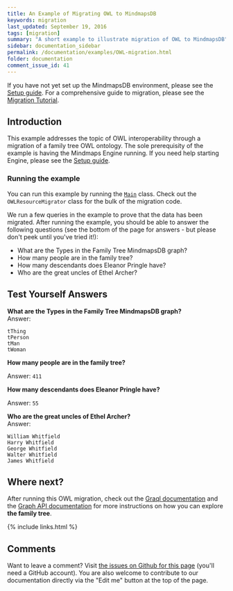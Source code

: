 ```yaml
---
title: An Example of Migrating OWL to MindmapsDB
keywords: migration
last_updated: September 19, 2016
tags: [migration]
summary: "A short example to illustrate migration of OWL to MindmapsDB"
sidebar: documentation_sidebar
permalink: /documentation/examples/OWL-migration.html
folder: documentation
comment_issue_id: 41
---
```


If you have not yet set up the MindmapsDB environment, please see the [Setup guide](../get-started/setup-guide.html). For a comprehensive guide to migration, please see the [Migration Tutorial](../the-basics/migration-tutorial.html).

## Introduction
This example addresses the topic of OWL interoperability through a migration of a family tree OWL ontology. The sole prerequisity of the example is having the Mindmaps Engine running. If you need help starting Engine, please see the [Setup guide](../get-started/setup-guide.html).

### Running the example
You can run this example by running the [`Main`](https://github.com/mindmapsdb/sample-projects/blob/master/example-owl-migration/src/main/java/Main.java) class. Check out the `OWLResourceMigrator` class for the bulk of the migration code.  

We run a few queries in the example to prove that the data has been migrated. After running the example, you should be able to answer the following questions (see the bottom of the page for answers - but please don't peek until you've tried it!):

+ What are the Types in the Family Tree MindmapsDB graph?
+ How many people are in the family tree?
+ How many descendants does Eleanor Pringle have?
+ Who are the great uncles of Ethel Archer?

## Test Yourself Answers

**What are the Types in the Family Tree MindmapsDB graph?**   
Answer:

```
tThing
tPerson
tMan
tWoman
```     	

**How many people are in the family tree?**   

Answer: `411`

**How many descendants does Eleanor Pringle have?**   

Answer: `55`

**Who are the great uncles of Ethel Archer?**   
Answer:   

```
William Whitfield
Harry Whitfield
George Whitfield
Walter Whitfield
James Whitfield
```

## Where next?

After running this OWL migration, check out the [Graql documentation](../graql/overview.html) and the [Graph API documentation](../core-api/overview.html) for more instructions on how you can explore **the family tree**.

{% include links.html %}


## Comments
Want to leave a comment? Visit <a href="https://github.com/mindmapsdb/docs/issues/41" target="_blank">the issues on Github for this page</a> (you'll need a GitHub account). You are also welcome to contribute to our documentation directly via the "Edit me" button at the top of the page.
